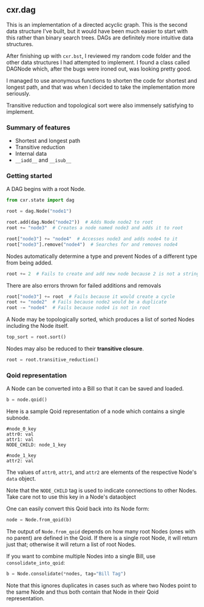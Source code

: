 ## cxr.dag

This is an implementation of a directed acyclic graph. This is the second data structure I've built, but it would have been much easier to start with this rather than binary search trees. DAGs are definitely more intuitive data structures.

After finishing up with `cxr.bst`, I reviewed my random code folder and the other data structures I had attempted to implement. I found a class called DAGNode which, after the bugs were ironed out, was looking pretty good.

I managed to use anonymous functions to shorten the code for shortest and longest path, and that was when I decided to take the implementation more seriously.

Transitive reduction and topological sort were also immensely satisfying to implement.

### Summary of features

* Shortest and longest path
* Transitive reduction
* Internal data
* `__iadd__` and `__isub__`

### Getting started

A DAG begins with a root Node.

```python
from cxr.state import dag

root = dag.Node("node1")

root.add(dag.Node("node2"))  # Adds Node node2 to root
root += "node3"  # Creates a node named node3 and adds it to root

root["node3"] += "node4"  # Accesses node3 and adds node4 to it
root["node3"].remove("node4")  # Searches for and removes node4
```

Nodes automatically determine a type and prevent Nodes of a different type from being added.

```python
root += 2  # Fails to create and add new node because 2 is not a string
```

There are also errors thrown for failed additions and removals

```python
root["node3"] += root  # Fails because it would create a cycle
root += "node2"  # Fails because node2 would be a duplicate
root -= "node4"  # Fails because node4 is not in root
```

A Node may be topologically sorted, which produces a list of sorted Nodes including the Node itself.

```python
top_sort = root.sort()
```

Nodes may also be reduced to their __transitive closure__.

```python
root = root.transitive_reduction()
```

### Qoid representation

A Node can be converted into a Bill so that it can be saved and loaded.

```python
b = node.qoid()
```

Here is a sample Qoid representation of a node which contains a single subnode.

```
#node_0_key
attr0: val
attr1: val
NODE_CHILD: node_1_key

#node_1_key
attr2: val
```

The values of `attr0`, `attr1`, and `attr2` are elements of the respective Node's `data` object. 

Note that the `NODE_CHILD` tag is used to indicate connections to other Nodes. Take care not to use this key in a Node's dataobject

One can easily convert this Qoid back into its Node form:

```python
node = Node.from_qoid(b)
```

The output of `Node.from_qoid` depends on how many root Nodes (ones with no parent) are defined in the Qoid. If there is a single root Node, it will return just that; otherwise it will return a list of root Nodes.

If you want to combine multiple Nodes into a single Bill, use `consolidate_into_qoid`:

```python
b = Node.consolidate(*nodes, tag="Bill Tag")
```

Note that this ignores duplicates in cases such as where two Nodes point to the same Node and thus both contain that Node in their Qoid representation.

